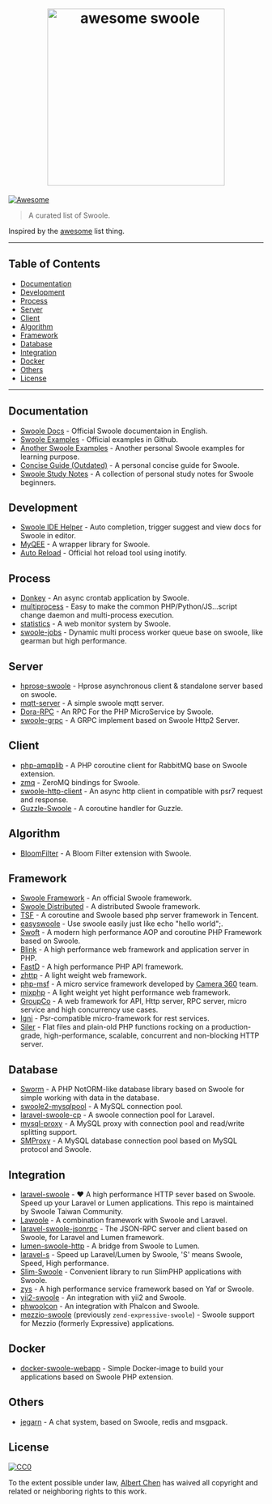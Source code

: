 <h1 align="center">
	<img width="350" src="https://i.imgur.com/lHEi8rT.png" alt="awesome swoole">
</h1>

[![Awesome](https://cdn.rawgit.com/sindresorhus/awesome/d7305f38d29fed78fa85652e3a63e154dd8e8829/media/badge.svg)](https://github.com/sindresorhus/awesome)

> A curated list of Swoole.

Inspired by the [awesome](https://github.com/sindresorhus/awesome) list thing.

---

## Table of Contents

<!-- START doctoc generated TOC please keep comment here to allow auto update -->
<!-- DON'T EDIT THIS SECTION, INSTEAD RE-RUN doctoc TO UPDATE -->


- [Documentation](#documentation)
- [Development](#development)
- [Process](#process)
- [Server](#server)
- [Client](#client)
- [Algorithm](#algorithm)
- [Framework](#framework)
- [Database](#database)
- [Integration](#integration)
- [Docker](#docker)
- [Others](#others)
- [License](#license)

<!-- END doctoc generated TOC please keep comment here to allow auto update -->

---

## Documentation
- [Swoole Docs](https://www.swoole.co.uk/docs) - Official Swoole documentaion in English.
- [Swoole Examples](https://github.com/swoole/swoole-src/tree/master/examples) - Official examples in Github.
- [Another Swoole Examples](https://github.com/chenchaojie/Swoole) - Another personal Swoole examples for learning purpose.
- [Concise Guide (Outdated)](https://github.com/LinkedDestiny/swoole-doc) - A personal concise guide for Swoole.
- [Swoole Study Notes](https://github.com/szyhf/swoole_study) - A collection of personal study notes for Swoole beginners.

## Development

- [Swoole IDE Helper](https://github.com/eaglewu/swoole-ide-helper) - Auto completion, trigger suggest and view docs for Swoole in editor.
- [MyQEE](https://github.com/myqee/server) - A wrapper library for Swoole.
- [Auto Reload](https://github.com/swoole/auto_reload) - Official hot reload tool using inotify.

## Process
- [Donkey](https://github.com/osgochina/Donkey) - An async crontab application by Swoole.
- [multiprocess](https://github.com/kcloze/multiprocess) - Easy to make the common PHP/Python/JS...script change daemon and multi-process execution.
- [statistics](https://github.com/smalleyes/statistics) - A web monitor system by Swoole.
- [swoole-jobs](https://github.com/kcloze/swoole-jobs) - Dynamic multi process worker queue base on swoole, like gearman but high performance.

## Server
- [hprose-swoole](https://github.com/hprose/hprose-swoole) - Hprose asynchronous client & standalone server based on swoole.
- [mqtt-server](https://github.com/swoole/mqtt-server) - A simple swoole mqtt server.
- [Dora-RPC](https://github.com/xcl3721/Dora-RPC) - An RPC For the PHP MicroService by Swoole.
- [swoole-grpc](https://github.com/CatsSystem/swoole-grpc) - A GRPC implement based on Swoole Http2 Server.

## Client

- [php-amqplib](https://github.com/swoole/php-amqplib) - A PHP coroutine client for RabbitMQ base on Swoole extension.
- [zmq](https://github.com/albinekb/open-pip-cli) - ZeroMQ bindings for Swoole.
- [swoole-http-client](https://github.com/Moln/swoole-http-client) - An async http client in compatible with psr7 request and response.
- [Guzzle-Swoole](https://github.com/Yurunsoft/Guzzle-Swoole) - A coroutine handler for Guzzle.

## Algorithm

- [BloomFilter](https://github.com/swoole/BloomFilter) - A Bloom Filter extension with Swoole.

## Framework
- [Swoole Framework](https://github.com/matyhtf/framework) - An official Swoole framework.
- [Swoole Distributed](https://github.com/SwooleDistributed/SwooleDistributed) - A distributed Swoole framework.
- [TSF](https://github.com/Tencent/tsf) - A coroutine and Swoole based php server framework in Tencent.
- [easyswoole](https://github.com/easy-swoole/easyswoole) - Use swoole easily just like echo "hello world";.
- [Swoft](https://github.com/swoft-cloud/swoft) - A modern high performance AOP and coroutine PHP Framework based on Swoole.
- [Blink](https://github.com/bixuehujin/blink) - A high performance web framework and application server in PHP.
- [FastD](https://github.com/fastdlabs/fastD) - A high performance PHP API framework.
- [zhttp](https://github.com/keaixiaou/zhttp) - A light weight web framework.
- [php-msf](https://github.com/pinguo/php-msf) - A micro service framework developed by [Camera 360](http://www.camera360.com) team.
- [mixphp](https://github.com/mixstart/mixphp) - A light weight yet hight performance web framework.
- [GroupCo](https://github.com/fucongcong/GroupCo) - A web framework for API, Http server, RPC server, micro service and high concurrency use cases.
- [Igni](https://github.com/igniphp/framework) - Psr-compatible micro-framework for rest services.
- [Siler](https://github.com/leocavalcante/siler) - Flat files and plain-old PHP functions rocking on a production-grade, high-performance, scalable, concurrent and non-blocking HTTP server.

## Database
- [Sworm](https://github.com/heikezy/Sworm) - A PHP NotORM-like database library based on Swoole for simple working with data in the database.
- [swoole2-mysqlpool](https://github.com/yangxikun/swoole2-mysqlpool) - A MySQL connection pool.
- [laravel-swoole-cp](https://github.com/breeze2/laravel-swoole-cp) - A swoole connection pool for Laravel.
- [mysql-proxy](https://github.com/swoole/mysql-proxy) - A MySQL proxy with connection pool and read/write splitting support.
- [SMProxy](https://github.com/louislivi/SMProxy) - A MySQL database connection pool based on MySQL protocol and Swoole. 

## Integration
- [laravel-swoole](https://github.com/swooletw/laravel-swoole) - ❤️ A high performance HTTP sever based on Swoole. Speed up your Laravel or Lumen applications. This repo is maintained by Swoole Taiwan Community.
- [Lawoole](https://github.com/lawoole/lawoole) - A combination framework with Swoole and Laravel.
- [laravel-swoole-jsonrpc](https://github.com/huang-yi/laravel-swoole-jsonrpc) - The JSON-RPC server and client based on Swoole, for Laravel and Lumen framework.
- [lumen-swoole-http](https://github.com/breeze2/lumen-swoole-http) - A bridge from Swoole to Lumen.
- [laravel-s](https://github.com/hhxsv5/laravel-s) - Speed up Laravel/Lumen by Swoole, 'S' means Swoole, Speed, High performance.
- [Slim-Swoole](https://github.com/pachico/slim-swoole) - Convenient library to run SlimPHP applications with Swoole.
- [zys](https://github.com/qieangel2013/zys) - A high performance service framework based on Yaf or Swoole.
- [yii2-swoole](https://github.com/liufee/yii2-swoole) - An integration with yii2 and Swoole.
- [phwoolcon](https://github.com/phwoolcon/phwoolcon) - An integration with Phalcon and Swoole.
- [mezzio-swoole](https://github.com/mezzio/mezzio-swoole) (previously `zend-expressive-swoole`) - Swoole support for Mezzio (formerly Expressive) applications.

## Docker
- [docker-swoole-webapp](https://github.com/roquie/docker-swoole-webapp) - Simple Docker-image to build your applications based on Swoole PHP extension.

## Others
- [jegarn](https://github.com/yaoguais/jegarn) - A chat system, based on Swoole, redis and msgpack.

## License

[![CC0](https://i.creativecommons.org/p/zero/1.0/88x31.png)](https://creativecommons.org/publicdomain/zero/1.0/)

To the extent possible under law, [Albert Chen](https://albert-chen.com/) has waived all copyright and related or neighboring rights to this work.


